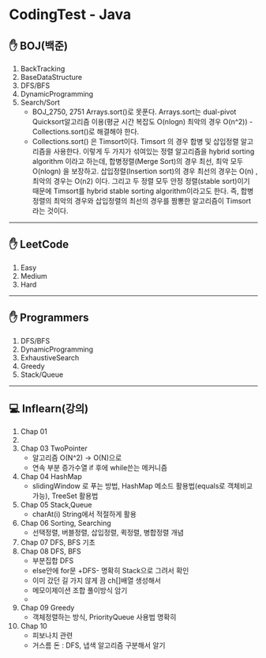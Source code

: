 # CodingTest - Java
## ✋ BOJ(백준)
1. BackTracking
2. BaseDataStructure
3. DFS/BFS
4. DynamicProgramming
5. Search/Sort
   * BOJ_2750, 2751 Arrays.sort()로 못푼다. Arrays.sort는 dual-pivot Quicksort알고리즘 이용(평균 시간 복잡도 O(nlogn) 최악의 경우 O(n^2)) - Collections.sort()로 해결해야 한다. 
   * Collections.sort() 은 Timsort이다. Timsort 의 경우 합병 및 삽입정렬 알고리즘을 사용한다. 이렇게 두 가지가 섞여있는 정렬 알고리즘을 hybrid sorting algorithm 이라고 하는데, 합병정렬(Merge Sort)의 경우 최선, 최악 모두 O(nlogn)  을 보장하고. 삽입정렬(Insertion sort)의 경우 최선의 경우는 O(n) , 최악의 경우는 O(n2) 이다. 그리고 두 정렬 모두 안정 정렬(stable sort)이기 때문에 Timsort를 hybrid stable sorting algorithm이라고도 한다.
즉, 합병정렬의 최악의 경우와 삽입정렬의 최선의 경우를 짬뽕한 알고리즘이 Timsort 라는 것이다.

***
## ✋ LeetCode
1. Easy
2. Medium
3. Hard
***

## ✋ Programmers
1. DFS/BFS
2. DynamicProgramming
3. ExhaustiveSearch
4. Greedy
5. Stack/Queue
***

## 💻 Inflearn(강의)
1. Chap 01 
2. 
3. Chap 03 TwoPointer
   * 알고리즘 O(N^2) -> O(N)으로 
   * 연속 부분 증가수열 if 후에 while쓴는 메커니즘
4. Chap 04 HashMap
   * slidingWindow 로 푸는 방법, HashMap 메소드 활용법(equals로 객체비교 가능), TreeSet 활용법
5. Chap 05 Stack,Queue 
   * charAt(i) String에서 적절하게 활용
6. Chap 06 Sorting, Searching
   * 선택정렬, 버블정렬, 삽입정렬, 퀵정렬, 병합정렬 개념
7. Chap 07 DFS, BFS 기초 
8. Chap 08 DFS, BFS 
   * 부분집합 DFS 
   * else안에 for문 +DFS- 명확히 Stack으로 그려서 확인
   * 이미 갔던 길 가지 않게 끔 ch[]배열 생성해서
   * 메모이제이션 조합 풀이방식 암기 
   * 
9. Chap 09 Greedy  
   * 객체정렬하는 방식, PriorityQueue 사용법 명확히 
10. Chap 10
    * 피보나치 관련
    * 거스름 돈 : DFS, 냅색 알고리즘 구분해서 알기
